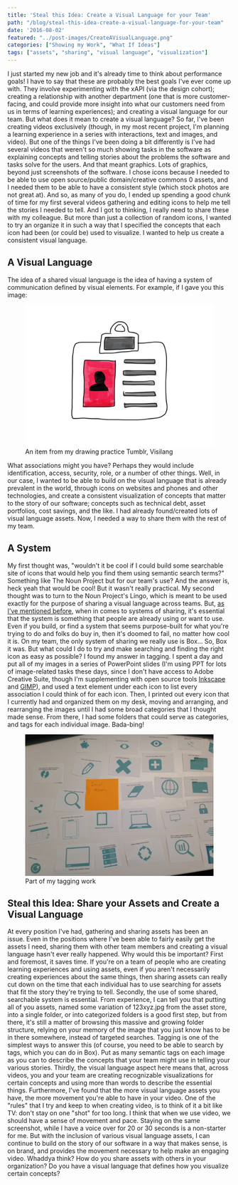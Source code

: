 ```yaml
---
title: 'Steal this Idea: Create a Visual Language for your Team'
path: "/blog/steal-this-idea-create-a-visual-language-for-your-team"
date: '2016-08-02'
featured: "../post-images/CreateAVisualLanguage.png"
categories: ["Showing my Work", "What If Ideas"]
tags: ["assets", "sharing", "visual language", "visualization"]
---
```


I just started my new job and it's already time to think about performance goals! I have to say that these are probably the best goals I've ever come up with. They involve experimenting with the xAPI (via the design cohort); creating a relationship with another department (one that is more customer-facing, and could provide more insight into what our customers need from us in terms of learning experiences); and creating a visual language for our team. But what does it mean to create a visual language? So far, I've been creating videos exclusively (though, in my most recent project, I'm planning a learning experience in a series with interactions, text and images, and video). But one of the things I've been doing a bit differently is I've had several videos that weren't so much showing tasks in the software as explaining concepts and telling stories about the problems the software and tasks solve for the users. And that meant graphics. Lots of graphics, beyond just screenshots of the software. I chose icons because I needed to be able to use open source/public domain/creative commons 0 assets, and I needed them to be able to have a consistent style (which stock photos are not great at). And so, as many of you do, I ended up spending a good chunk of time for my first several videos gathering and editing icons to help me tell the stories I needed to tell. And I got to thinking, I really need to share these with my colleague. But more than just a collection of random icons, I wanted to try an organize it in such a way that I specified the concepts that each icon had been (or could be) used to visualize. I wanted to help us create a consistent visual language.

## A Visual Language

The idea of a shared visual language is the idea of having a system of communication defined by visual elements. For example, if I gave you this image:

<figure>
  <img src="../post-images/IDCard.png" alt="a drawing of an ID card" />
  <figcaption>An item from my drawing practice Tumblr, Visilang</figcaption>
</figure>

What associations might you have? Perhaps they would include identification, access, security, role, or a number of other things. Well, in our case, I wanted to be able to build on the visual language that is already prevalent in the world, through icons on websites and phones and other technologies, and create a consistent visualization of concepts that matter to the story of our software; concepts such as technical debt, asset portfolios, cost savings, and the like. I had already found/created lots of visual language assets. Now, I needed a way to share them with the rest of my team.

## A System

My first thought was, "wouldn't it be cool if I could build some searchable site of icons that would help you find them using semantic search terms?" Something like The Noun Project but for our team's use? And the answer is, heck yeah that would be cool! But it wasn't really practical. My second thought was to turn to the Noun Project's Lingo, which is meant to be used exactly for the purpose of sharing a visual language across teams. But, [as I've mentioned before](/blog/dont-sit-on-your-darlings/), when in comes to systems of sharing, it's essential that the system is something that people are already using or want to use. Even if you build, or find a system that seems purpose-built for what you're trying to do and folks do buy in, then it's doomed to fail, no matter how cool it is. On my team, the only system of sharing we really use is Box... So, Box it was. But what could I do to try and make searching and finding the right icon as easy as possible? I found my answer in tagging. I spent a day and put all of my images in a series of PowerPoint slides (I'm using PPT for lots of image-related tasks these days, since I don't have access to Adobe Creative Suite, though I'm supplementing with open source tools [Inkscape](https://inkscape.org/en/) and [GIMP](https://www.gimp.org/downloads/)), and used a text element under each icon to list every association I could think of for each icon. Then, I printed out every icon that I currently had and organized them on my desk, moving and arranging, and rearranging the images until I had some broad categories that I thought made sense. From there, I had some folders that could serve as categories, and tags for each individual image. Bada-bing!

<figure>
  <img src="../post-images/thumb_IMG_1077_1024.jpg" alt="Cutouts of icons arranged on my desk" />
  <figcaption>Part of my tagging work</figcaption>
</figure>


## Steal this Idea: Share your Assets and Create a Visual Language

At every position I've had, gathering and sharing assets has been an issue. Even in the positions where I've been able to fairly easily get the assets I need, sharing them with other team members and creating a visual language hasn't ever really happened. Why would this be important? First and foremost, it saves time. If you're on a team of people who are creating learning experiences and using assets, even if you aren't necessarily creating experiences about the same things, then sharing assets can really cut down on the time that each individual has to use searching for assets that fit the story they're trying to tell. Secondly, the use of some shared, searchable system is essential. From experience, I can tell you that putting all of you assets, named some variation of 123xyz.jpg from the asset store, into a single folder, or into categorized folders is a good first step, but from there, it's still a matter of browsing this massive and growing folder structure, relying on your memory of the image that you just know has to be in there somewhere, instead of targeted searches. Tagging is one of the simplest ways to answer this (of course, you need to be able to search by tags, which you can do in Box). Put as many semantic tags on each image as you can to describe the concepts that your team might use in telling your various stories. Thirdly, the visual language aspect here means that, across videos, you and your team are creating recognizable visualizations for certain concepts and using more than words to describe the essential things. Furthermore, I've found that the more visual language assets you have, the more movement you're able to have in your video. One of the "rules" that I try and keep to when creating video, is to think of it a bit like TV: don't stay on one "shot" for too long. I think that when we use video, we should have a sense of movement and pace. Staying on the same screenshot, while I have a voice over for 20 or 30 seconds is a non-starter for me. But with the inclusion of various visual language assets, I can continue to build on the story of our software in a way that makes sense, is on brand, and provides the movement necessary to help make an engaging video. Whaddya think? How do you share assets with others in your organization? Do you have a visual language that defines how you visualize certain concepts?
